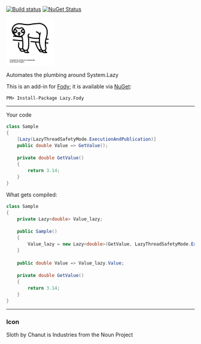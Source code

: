 [![Build status](https://ci.appveyor.com/api/projects/status/wwh7dl52o27sah9x?svg=true)](https://ci.appveyor.com/project/tom-englert/lazy-fody) [![NuGet Status](http://img.shields.io/nuget/v/Lazy.Fody.svg?style=flat-square)](https://www.nuget.org/packages/Lazy.Fody)

 ![Icon](Icon.png)

Automates the plumbing around System.Lazy

This is an add-in for [Fody](https://github.com/Fody/Fody/); it is available via [NuGet](https://www.nuget.org/packages/Lazy.Fody):

    PM> Install-Package Lazy.Fody
---
Your code
```c#
class Sample
{
    [Lazy(LazyThreadSafetyMode.ExecutionAndPublication)]
    public double Value => GetValue();

    private double GetValue()
    {
        return 3.14;
    }
}
```
What gets compiled:
```C#
class Sample
{
    private Lazy<double> Value_lazy;

    public Sample()
    {
        Value_lazy = new Lazy<double>(GetValue, LazyThreadSafetyMode.ExecutionAndPublication);
    }

    public double Value => Value_lazy.Value;

    private double GetValue()
    {
        return 3.14;
    }
}
```

---
### Icon

Sloth by Chanut is Industries from the Noun Project
